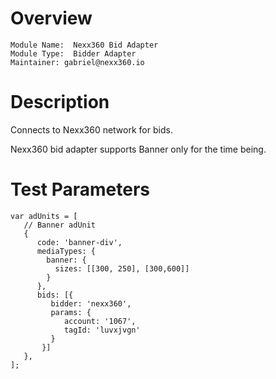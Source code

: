 # Overview

```
Module Name:  Nexx360 Bid Adapter
Module Type:  Bidder Adapter
Maintainer: gabriel@nexx360.io
```

# Description

Connects to Nexx360 network for bids.

Nexx360 bid adapter supports Banner only for the time being.

# Test Parameters
```
var adUnits = [
   // Banner adUnit
   {
      code: 'banner-div',
      mediaTypes: {
        banner: {
          sizes: [[300, 250], [300,600]]
        }
      },
      bids: [{
         bidder: 'nexx360',
         params: {
            account: '1067',
            tagId: 'luvxjvgn'
         }
       }]
   },
];
```
